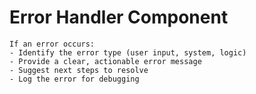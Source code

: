 # Error Handler Component

```
If an error occurs:
- Identify the error type (user input, system, logic)
- Provide a clear, actionable error message
- Suggest next steps to resolve
- Log the error for debugging
```